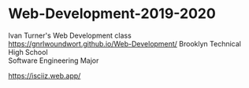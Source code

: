 # Web-Development-2019-2020
Ivan Turner's Web Development class   
https://gnrlwoundwort.github.io/Web-Development/
Brooklyn Technical High School    
Software Engineering Major    

https://isciiz.web.app/

